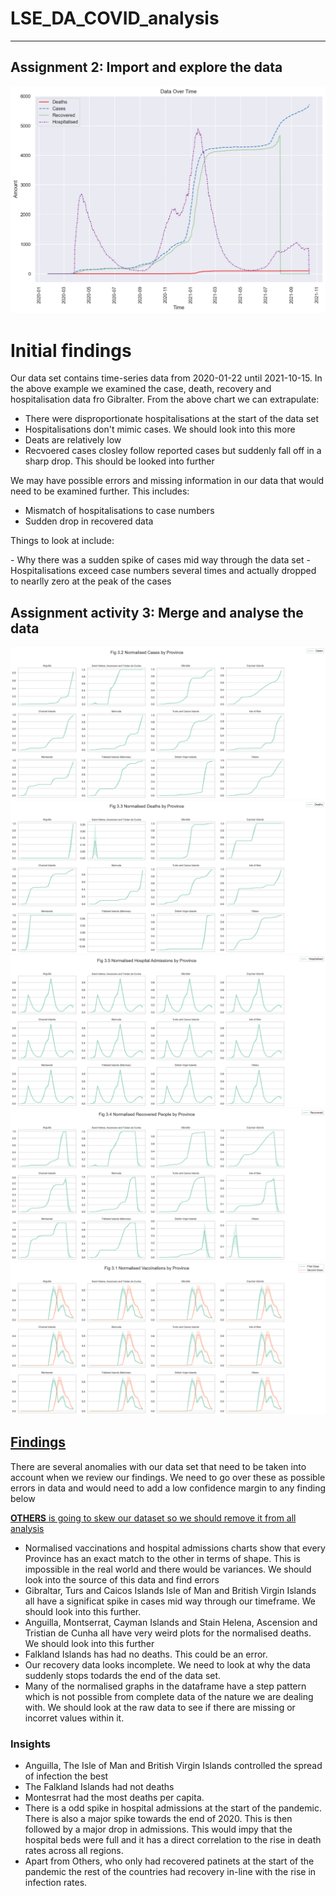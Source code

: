 # LSE_DA_COVID_analysis

---
## Assignment 2: Import and explore the data

![Gibralter Time Series](https://raw.githubusercontent.com/heyashy/LSE_DA_COVID_analysis/main/images/gib_time_series.png)

# Initial findings

<p>Our data set contains time-series data from 2020-01-22 until 2021-10-15. In the above example we examined the case, death, recovery and hospitalisation data fro Gibralter. From the above chart we can extrapulate:</p>

- There were disproportionate hospitalisations at the start of the data set
- Hospitalisations don't mimic cases. We should look into this more
- Deats are relatively low
- Recvoered cases closley follow reported cases but suddenly fall off in a sharp drop. This should be looked into further

<p>We may have possible errors and missing information in our data that would need to be examined further. This includes:</p>

- Mismatch of hospitalisations to case numbers
- Sudden drop in recovered data

<p>Things to look at include:</p>
- Why there was a sudden spike of cases mid way through the data set
- Hospitalisations exceed case numbers several times and actually dropped to nearlly zero at the peak of the cases

## Assignment activity 3: Merge and analyse the data

![3.1-normalised-cases](https://github.com/heyashy/LSE_DA_COVID_analysis/blob/main/images/3.1-normalised-cases.png?raw=true)
![3.1-normalised-deaths](https://github.com/heyashy/LSE_DA_COVID_analysis/blob/main/images/3.1-normalised-deaths.png?raw=true)
![3.1-normalised-hospital](https://github.com/heyashy/LSE_DA_COVID_analysis/blob/main/images/3.1-normalised-hospital.png?raw=true)
![3.1-normalised-recovered](https://github.com/heyashy/LSE_DA_COVID_analysis/blob/main/images/3.1-normalised-recovered.png?raw=true)
![3.1-normalised-vaccinations](https://github.com/heyashy/LSE_DA_COVID_analysis/blob/main/images/3.1-normalised-vaccinations.png?raw=true)

## <u>Findings</u>

<p>There are several anomalies with our data set that need to be taken into account when we review our findings. We need to go over these as possible errors in data and would need to add a low confidence margin to any finding below</p>

<p><u><strong>OTHERS</strong> is going to skew our dataset so we should remove it from all analysis</u></p>

- Normalised vaccinations and hospital admissions charts show that every Province has an exact match to the other in terms of shape. This is impossible in the real world and there would be variances. We should look into the source of this data and find errors
- Gibraltar, Turs and Caicos Islands Isle of Man and British Virgin Islands all have a significat spike in cases mid way through our timeframe. We should look into this further.
- Anguilla, Montserrat, Cayman Islands and Stain Helena, Ascension and Tristian de Cunha all have very weird plots for the normalised deaths. We should look into this further
- Falkland Islands has had no deaths. This could be an error.
- Our recovery data looks incomplete. We need to look at why the data suddenly stops todards the end of the data set.
- Many of the normalised graphs in the dataframe have a step pattern which is not possible from complete data of the nature we are dealing with. We should look at the raw data to see if there are missing or incorret values within it.

### Insights

- Anguilla, The Isle of Man and British Virgin Islands controlled the spread of infection the best
- The Falkland Islands had not deaths
- Montesrrat had the most deaths per capita.
- There is a odd spike in hospital admissions at the start of the pandemic. There is also a major spike towards the end of 2020. This is then followed by a major drop in admissions. This would impy that the hospital beds were full and it has a direct correlation to the rise in death rates across all regions.
- Apart from Others, who only had recovered patinets at the start of the pandemic the rest of the countries had recovery in-line with the rise in infection rates.
